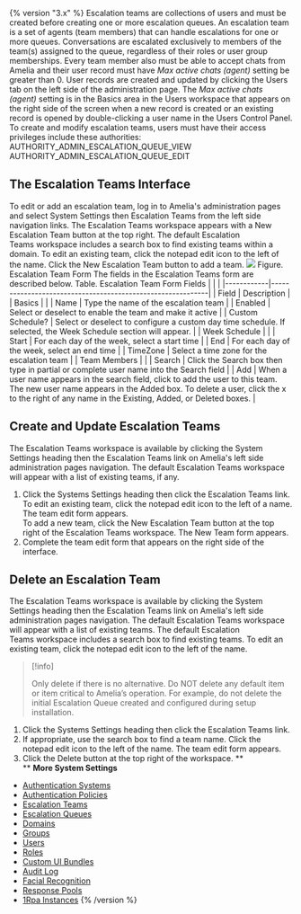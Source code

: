 {% version "3.x" %}
Escalation teams are collections of users and must be created before creating one or more escalation queues.
An escalation team is a set of agents (team members) that can handle escalations for one or more queues. Conversations are escalated exclusively to members of the team(s) assigned to the queue, regardless of their roles or user group memberships.
Every team member also must be able to accept chats from Amelia and their user record must have *Max active chats (agent)* setting be greater than 0. User records are created and updated by clicking the Users tab on the left side of the administration page. The *Max active chats (agent)* setting is in the Basics area in the Users workspace that appears on the right side of the screen when a new record is created or an existing record is opened by double-clicking a user name in the Users Control Panel.
To create and modify escalation teams, users must have their access privileges include these authorities:
AUTHORITY_ADMIN_ESCALATION_QUEUE_VIEW  
AUTHORITY_ADMIN_ESCALATION_QUEUE_EDIT
## The Escalation Teams Interface
To edit or add an escalation team, log in to Amelia's administration pages and select System Settings then Escalation Teams from the left side navigation links. The Escalation Teams workspace appears with a New Escalation Team button at the top right.
The default Escalation Teams workspace includes a search box to find existing teams within a domain. To edit an existing team, click the notepad edit icon to the left of the name. Click the New Escalation Team button to add a team.
![](attachments/11940265/11940266.png)
Figure. Escalation Team Form
The fields in the Escalation Teams form are described below.
Table. Escalation Team Form Fields
|                  |                                                                                                                                                                                                                                |
|------------|------------------------------------------------------------|
| Field            | Description                                                                                                                                                                                                                    |
| Basics           |                                                                                                                                                                                                                                |
| Name             | Type the name of the escalation team                                                                                                                                                                                           |
| Enabled          | Select or deselect to enable the team and make it active                                                                                                                                                                       |
| Custom Schedule? | Select or deselect to configure a custom day time schedule. If selected, the Week Schedule section will appear.                                                                                                                |
| Week Schedule    |                                                                                                                                                                                                                                |
| Start            | For each day of the week, select a start time                                                                                                                                                                                  |
| End              | For each day of the week, select an end time                                                                                                                                                                                   |
| TimeZone         | Select a time zone for the escalation team                                                                                                                                                                                     |
| Team Members     |                                                                                                                                                                                                                                |
| Search           | Click the Search box then type in partial or complete user name into the Search field                                                                                                                                          |
| Add              | When a user name appears in the search field, click to add the user to this team. The new user name appears in the Added box. To delete a user, click the x to the right of any name in the Existing, Added, or Deleted boxes. |
## Create and Update Escalation Teams
The Escalation Teams workspace is available by clicking the System Settings heading then the Escalation Teams link on Amelia's left side administration pages navigation. The default Escalation Teams workspace will appear with a list of existing teams, if any.
1.  Click the Systems Settings heading then click the Escalation Teams link.  
    To edit an existing team, click the notepad edit icon to the left of a name. The team edit form appears.  
    To add a new team, click the New Escalation Team button at the top right of the Escalation Teams workspace. The New Team form appears.
2.  Complete the team edit form that appears on the right side of the interface.
## Delete an Escalation Team
The Escalation Teams workspace is available by clicking the System Settings heading then the Escalation Teams link on Amelia's left side administration pages navigation. The default Escalation Teams workspace will appear with a list of existing teams.
The default Escalation Teams workspace includes a search box to find existing teams. To edit an existing team, click the notepad edit icon to the left of the name.
> [!info]  
>
> Only delete if there is no alternative. Do NOT delete any default item or item critical to Amelia’s operation. For example, do not delete the initial Escalation Queue created and configured during setup installation.

1.  Click the Systems Settings heading then click the Escalation Teams link.
2.  If appropriate, use the search box to find a team name. Click the notepad edit icon to the left of the name. The team edit form appears.
3.  Click the Delete button at the top right of the workspace.
**  
**
**More System Settings**
-   [Authentication Systems](Authentication%20Systems)
-   [Authentication Policies](Authentication%20Policies)
-   [Escalation Teams](Escalation%20Teams)
-   [Escalation Queues](Escalation%20Queues)
-   [Domains](Domains)
-   [Groups](Groups)
-   [Users](Users)
-   [Roles](Roles)
-   [Custom UI Bundles](Custom%20UI%20Bundles)
-   [Audit Log](Audit%20Log)
-   [Facial Recognition](Facial%20Recognition)
-   [Response Pools](Response%20Pools)
-   [1Rpa Instances](1Rpa%20Instances)
{% /version %}
